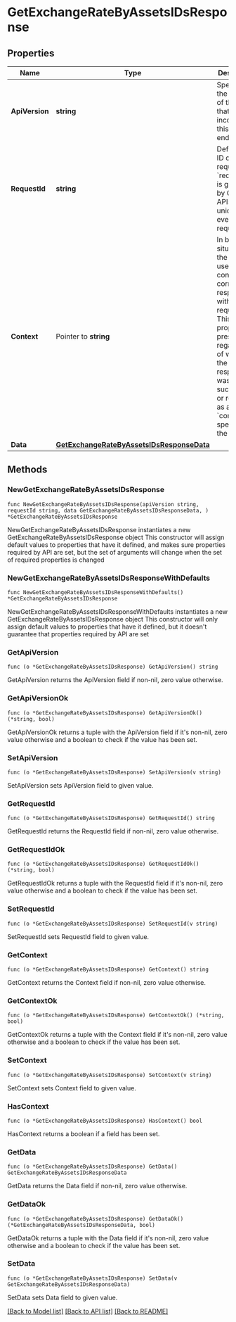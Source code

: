 # GetExchangeRateByAssetsIDsResponse

## Properties

Name | Type | Description | Notes
------------ | ------------- | ------------- | -------------
**ApiVersion** | **string** | Specifies the version of the API that incorporates this endpoint. | 
**RequestId** | **string** | Defines the ID of the request. The &#x60;requestId&#x60; is generated by Crypto APIs and it&#39;s unique for every request. | 
**Context** | Pointer to **string** | In batch situations the user can use the context to correlate responses with requests. This property is present regardless of whether the response was successful or returned as an error. &#x60;context&#x60; is specified by the user. | [optional] 
**Data** | [**GetExchangeRateByAssetsIDsResponseData**](GetExchangeRateByAssetsIDsResponseData.md) |  | 

## Methods

### NewGetExchangeRateByAssetsIDsResponse

`func NewGetExchangeRateByAssetsIDsResponse(apiVersion string, requestId string, data GetExchangeRateByAssetsIDsResponseData, ) *GetExchangeRateByAssetsIDsResponse`

NewGetExchangeRateByAssetsIDsResponse instantiates a new GetExchangeRateByAssetsIDsResponse object
This constructor will assign default values to properties that have it defined,
and makes sure properties required by API are set, but the set of arguments
will change when the set of required properties is changed

### NewGetExchangeRateByAssetsIDsResponseWithDefaults

`func NewGetExchangeRateByAssetsIDsResponseWithDefaults() *GetExchangeRateByAssetsIDsResponse`

NewGetExchangeRateByAssetsIDsResponseWithDefaults instantiates a new GetExchangeRateByAssetsIDsResponse object
This constructor will only assign default values to properties that have it defined,
but it doesn't guarantee that properties required by API are set

### GetApiVersion

`func (o *GetExchangeRateByAssetsIDsResponse) GetApiVersion() string`

GetApiVersion returns the ApiVersion field if non-nil, zero value otherwise.

### GetApiVersionOk

`func (o *GetExchangeRateByAssetsIDsResponse) GetApiVersionOk() (*string, bool)`

GetApiVersionOk returns a tuple with the ApiVersion field if it's non-nil, zero value otherwise
and a boolean to check if the value has been set.

### SetApiVersion

`func (o *GetExchangeRateByAssetsIDsResponse) SetApiVersion(v string)`

SetApiVersion sets ApiVersion field to given value.


### GetRequestId

`func (o *GetExchangeRateByAssetsIDsResponse) GetRequestId() string`

GetRequestId returns the RequestId field if non-nil, zero value otherwise.

### GetRequestIdOk

`func (o *GetExchangeRateByAssetsIDsResponse) GetRequestIdOk() (*string, bool)`

GetRequestIdOk returns a tuple with the RequestId field if it's non-nil, zero value otherwise
and a boolean to check if the value has been set.

### SetRequestId

`func (o *GetExchangeRateByAssetsIDsResponse) SetRequestId(v string)`

SetRequestId sets RequestId field to given value.


### GetContext

`func (o *GetExchangeRateByAssetsIDsResponse) GetContext() string`

GetContext returns the Context field if non-nil, zero value otherwise.

### GetContextOk

`func (o *GetExchangeRateByAssetsIDsResponse) GetContextOk() (*string, bool)`

GetContextOk returns a tuple with the Context field if it's non-nil, zero value otherwise
and a boolean to check if the value has been set.

### SetContext

`func (o *GetExchangeRateByAssetsIDsResponse) SetContext(v string)`

SetContext sets Context field to given value.

### HasContext

`func (o *GetExchangeRateByAssetsIDsResponse) HasContext() bool`

HasContext returns a boolean if a field has been set.

### GetData

`func (o *GetExchangeRateByAssetsIDsResponse) GetData() GetExchangeRateByAssetsIDsResponseData`

GetData returns the Data field if non-nil, zero value otherwise.

### GetDataOk

`func (o *GetExchangeRateByAssetsIDsResponse) GetDataOk() (*GetExchangeRateByAssetsIDsResponseData, bool)`

GetDataOk returns a tuple with the Data field if it's non-nil, zero value otherwise
and a boolean to check if the value has been set.

### SetData

`func (o *GetExchangeRateByAssetsIDsResponse) SetData(v GetExchangeRateByAssetsIDsResponseData)`

SetData sets Data field to given value.



[[Back to Model list]](../README.md#documentation-for-models) [[Back to API list]](../README.md#documentation-for-api-endpoints) [[Back to README]](../README.md)


